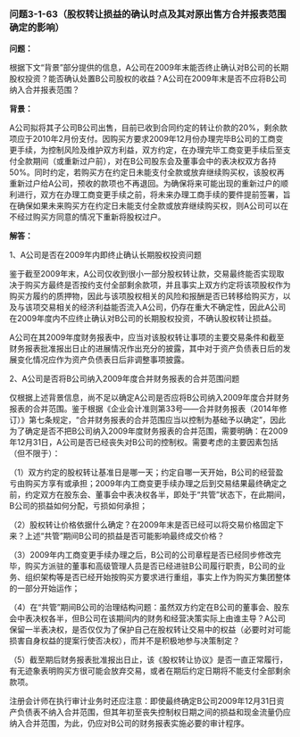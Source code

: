 ### 问题3-1-63（股权转让损益的确认时点及其对原出售方合并报表范围确定的影响）

**问题：**

根据下文“背景”部分提供的信息，A公司在2009年末能否终止确认对B公司的长期股权投资？能否确认处置B公司股权的收益？A公司在2009年末是否不应将B公司纳入合并报表范围？

**背景：**

A公司拟将其子公司B公司出售，目前已收到合同约定的转让价款的20%，剩余款项应于2010年2月份支付。因购买方要求2009年12月份办理完毕B公司的工商变更手续，为控制风险及维护双方利益，双方约定，在办理完毕工商变更手续后至支付全款期间（或重新过户前），对在B公司股东会及董事会中的表决权双方各持50%。同时约定，若购买方在约定日未能支付全款或放弃继续购买权，该股权再重新过户给A公司，预收的款项也不再退回。为确保将来可能出现的重新过户的顺利进行，双方在办理工商变更手续之前，将未来办理工商手续的要件提前签署，旨在确保如果未来购买方在约定日未能支付全款或放弃继续购买权，则A公司可以在不经过购买方同意的情况下重新将股权过户。

**解答：**

1、A公司是否在2009年内即终止确认长期股权投资问题

鉴于截至2009年末，A公司仅收到很小一部分股权转让款，交易最终能否实现取决于购买方最终是否按约支付全部剩余款项，并且事实上双方约定将该项股权作为购买方履约的质押物，因此与该项股权相关的风险和报酬是否已转移给购买方，以及与该项交易相关的经济利益能否流入A公司，仍存在重大不确定性，因此A公司在2009年度内不应终止确认对B公司的长期股权投资，不确认股权转让损益。

A公司在其2009年度财务报表中，应当对该股权转让事项的主要交易条件和截至财务报表批准报出日止的进展情况作出充分的披露，其中对于资产负债表日后的发展变化情况应作为资产负债表日后非调整事项披露。

2、A公司是否将B公司纳入2009年度合并财务报表的合并范围问题

仅根据上述背景信息，尚不足以确定A公司是否应将B公司纳入2009年度合并财务报表的合并范围。鉴于根据《企业会计准则第33号——合并财务报表（2014年修订）》第七条规定，“合并财务报表的合并范围应当以控制为基础予以确定”，因此为了确定是否不把B公司纳入2009年度财务报表的合并范围，需要明确：在2009年12月31日，A公司是否已经丧失对B公司的控制权。需要考虑的主要因素包括（但不限于）：

（1）双方约定的股权转让基准日是哪一天；约定自哪一天开始，B公司的经营盈亏由购买方享有或承担；2009年内工商变更手续办理之后到交易结果最终确定之前，约定双方在股东会、董事会中表决权各半，即处于“共管”状态下，在此期间，B公司的损益如何分配，亏损如何承担；

（2）股权转让价格依据什么确定？在2009年末是否已经可以将交易价格固定下来？上述“共管”期间B公司的损益是否可能影响最终成交价格？

（3）2009年内工商变更手续办理之后，B公司的公司章程是否已经同步修改完毕，购买方派驻的董事和高级管理人员是否已经进驻B公司履行职责，B公司的业务、组织架构等是否已经开始按购买方要求进行重组，事实上作为购买方集团整体的一部分开始运作；

（4）在“共管”期间B公司的治理结构问题：虽然双方约定在B公司的董事会、股东会中表决权各半，但B公司在该期间内的财务和经营决策实际上由谁主导？A公司保留一半表决权，是否仅仅为了保护自己在股权转让交易中的权益（必要时对可能损害自身权益的提案行使否决权），而并不是积极地参与决策制定？

（5）截至期后财务报表批准报出日止，该《股权转让协议》是否一直正常履行，有无迹象表明购买方很可能会放弃交易，或者在期后约定日期将不能支付全部剩余款项。

注册会计师在执行审计业务时还应注意：即使最终确定B公司2009年12月31日资产负债表不纳入合并范围，但其年初至丧失控制权日期之间的损益和现金流量仍应纳入合并范围，为此，仍应对B公司的财务报表实施必要的审计程序。